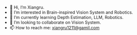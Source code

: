- 👋 Hi, I’m Xiangru.
- 👀 I’m interested in Brain-inspired Vision System and Robotics.
- 🌱 I’m currently learning Depth Estimation, LLM, Robotics.
- 💞️ I’m looking to collaborate on Vision System.
- 📫 How to reach me: xiangru1211@gamil.com


<!---
RRooyyCChheenn/RRooyyCChheenn is a ✨ special ✨ repository because its `README.md` (this file) appears on your GitHub profile.
You can click the Preview link to take a look at your changes.
--->
